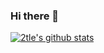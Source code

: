 ### Hi there 👋

[![2tle's github stats](https://github-readme-stats.vercel.app/api?username=2tle)](https://github.com/anuraghazra/github-readme-stats)
